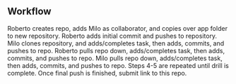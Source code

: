 ## Workflow

Roberto creates repo, adds Milo as collaborator, and copies over app folder to new repository.
Roberto adds initial commit and pushes to repository.
Milo clones repository, and adds/completes task, then adds, commits, and pushes to repo.
Roberto pulls repo down, adds/completes task, then adds, commits, and pushes to repo.
Milo pulls repo down, adds/completes task, then adds, commits, and pushes to repo.
Steps 4-5 are repeated until drill is complete.
Once final push is finished, submit link to this repo.

